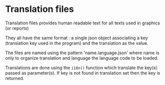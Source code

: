 # Translation files

Translation files provides human readable text for all texts used in graphics (or reports)

They all have the same format : a single json object associating a key (translation key used in the program) and
the translation as the value.

The files are named using the pattern 'name.language.json' where name is only to organize translation and language
the language code to be loaded.

Translations are done using the `i18n()` function which translate the key(s) passed as parameter(s). If key is not found 
in translation set then the key is returned.